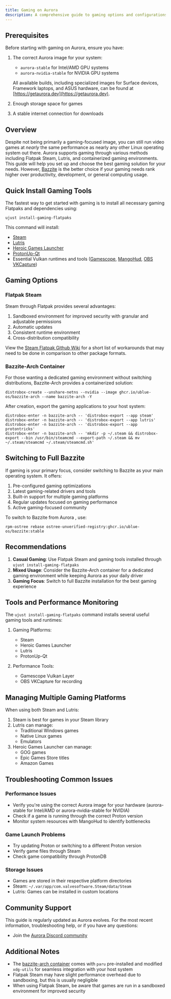```yaml
---
title: Gaming on Aurora
description: A comprehensive guide to gaming options and configurations on Aurora
---
```


## Prerequisites

Before starting with gaming on Aurora, ensure you have:

1. The correct Aurora image for your system:

   - `aurora-stable` for Intel/AMD GPU systems
   - `aurora-nvidia-stable` for NVIDIA GPU systems

   All available builds, including specialized images for Surface devices, Framework laptops, and ASUS hardware, can be found at [https://getaurora.dev](https://getaurora.dev).

2. Enough storage space for games
3. A stable internet connection for downloads

## Overview

Despite not being primarily a gaming-focused image, you can still run video games at *nearly* the same performance as nearly any other Linux operating system out there.  Aurora supports gaming through various methods including Flatpak Steam, Lutris, and containerized gaming environments. This guide will help you set up and choose the best gaming solution for your needs.  However, [Bazzite](https://bazzite.gg) is the better choice if your gaming needs rank higher over productivity, development, or general computing usage.

## Quick Install Gaming Tools

The fastest way to get started with gaming is to install all necessary gaming Flatpaks and dependencies using:

```command
ujust install-gaming-flatpaks
```

This command will install:

- [Steam](https://store.steampowered.com/about/)
- [Lutris](https://lutris.net/)
- [Heroic Games Launcher](https://heroicgameslauncher.com/)
- [ProtonUp-Qt](https://davidotek.github.io/protonup-qt/)
- Essential Vulkan runtimes and tools ([Gamescope](https://github.com/ValveSoftware/gamescope), [MangoHud](https://github.com/flightlessmango/MangoHud), [OBS VKCapture](https://github.com/nowrep/obs-vkcapture))

## Gaming Options

### Flatpak Steam

Steam through Flatpak provides several advantages:

1. Sandboxed environment for improved security with granular and adjustable permissions
2. Automatic updates
3. Consistent runtime environment
4. Cross-distribution compatibility

View the [Steam Flatpak Github Wiki](https://github.com/flathub/com.valvesoftware.Steam/wiki) for a short list of workarounds that may need to be done in comparison to other package formats.

### Bazzite-Arch Container

For those wanting a dedicated gaming environment without switching distributions, Bazzite-Arch provides a containerized solution:

```command
distrobox-create --unshare-netns --nvidia --image ghcr.io/ublue-os/bazzite-arch --name bazzite-arch -Y
```

After creation, export the gaming applications to your host system:

```command
distrobox-enter -n bazzite-arch -- 'distrobox-export --app steam'
distrobox-enter -n bazzite-arch -- 'distrobox-export --app lutris'
distrobox-enter -n bazzite-arch -- 'distrobox-export --app protontricks'
distrobox-enter -n bazzite-arch -- 'mkdir -p ~/.steam && distrobox-export --bin /usr/bin/steamcmd --export-path ~/.steam && mv ~/.steam/steamcmd ~/.steam/steamcmd.sh'
```

## Switching to Full Bazzite

If gaming is your primary focus, consider switching to Bazzite as your main operating system. It offers:

1. Pre-configured gaming optimizations
2. Latest gaming-related drivers and tools
3. Built-in support for multiple gaming platforms
4. Regular updates focused on gaming performance
5. Active gaming-focused community

To switch to Bazzite from Aurora , use:

```command
rpm-ostree rebase ostree-unverified-registry:ghcr.io/ublue-os/bazzite:stable
```

## Recommendations

1. **Casual Gaming**: Use Flatpak Steam and gaming tools installed through `ujust install-gaming-flatpaks`
2. **Mixed Usage**: Consider the Bazzite-Arch container for a dedicated gaming environment while keeping Aurora as your daily driver
3. **Gaming Focus**: Switch to full Bazzite installation for the best gaming experience

## Tools and Performance Monitoring

The `ujust install-gaming-flatpaks` command installs several useful gaming tools and runtimes:

1. Gaming Platforms:

   - Steam
   - Heroic Games Launcher
   - Lutris
   - ProtonUp-Qt

2. Performance Tools:
   - Gamescope Vulkan Layer
   - OBS VKCapture for recording

## Managing Multiple Gaming Platforms

When using both Steam and Lutris:

1. Steam is best for games in your Steam library
2. Lutris can manage:
   - Traditional Windows games
   - Native Linux games
   - Emulators
3. Heroic Games Launcher can manage:
   - GOG games
   - Epic Games Store titles
   - Amazon Games


## Troubleshooting Common Issues

### Performance Issues

- Verify you're using the correct Aurora image for your hardware (aurora-stable for Intel/AMD or aurora-nvidia-stable for NVIDIA)
- Check if a game is running through the correct Proton version
- Monitor system resources with MangoHud to identify bottlenecks

### Game Launch Problems

- Try updating Proton or switching to a different Proton version
- Verify game files through Steam
- Check game compatibility through ProtonDB

### Storage Issues

- Games are stored in their respective platform directories
- Steam: `~/.var/app/com.valvesoftware.Steam/data/Steam`
- Lutris: Games can be installed in custom locations

## Community Support

This guide is regularly updated as Aurora evolves. For the most recent information, troubleshooting help, or if you have any questions:

- Join the [Aurora Discord community](https://discord.gg/WEu6BdFEtp)

## Additional Notes

- The [bazzite-arch container](https://github.com/ublue-os/bazzite-arch) comes with `paru` pre-installed and modified `xdg-utils` for seamless integration with your host system
- Flatpak Steam may have slight performance overhead due to sandboxing, but this is usually negligible
- When using Flatpak Steam, be aware that games are run in a sandboxed environment for improved security
